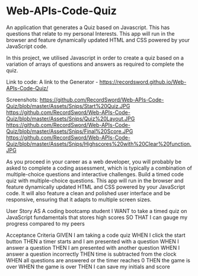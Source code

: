 # Web-APIs-Code-Quiz

An application that generates a Quiz based on Javascript. This has questions that relate to my personal Interests. This app will run in the browser and feature dynamically updated HTML and CSS powered by your JavaScript code.

In this project, we utilised Javascript in order to create a quiz based on a variation of arrays of questions and answers as required to complete the quiz. 

Link to code: A link to the Generator - https://recordsword.github.io/Web-APIs-Code-Quiz/

Screenshots: https://github.com/RecordSword/Web-APIs-Code-Quiz/blob/master/Assets/Snips/Start%20Quiz.JPG
https://github.com/RecordSword/Web-APIs-Code-Quiz/blob/master/Assets/Snips/Quiz%20Layout.JPG
https://github.com/RecordSword/Web-APIs-Code-Quiz/blob/master/Assets/Snips/Final%20Score.JPG
https://github.com/RecordSword/Web-APIs-Code-Quiz/blob/master/Assets/Snips/Highscores%20with%20Clear%20function.JPG

As you proceed in your career as a web developer, you will probably be asked to complete a coding assessment, which is typically a combination of multiple-choice questions and interactive challenges. Build a timed code quiz with multiple-choice questions. This app will run in the browser and feature dynamically updated HTML and CSS powered by your JavaScript code. It will also feature a clean and polished user interface and be responsive, ensuring that it adapts to multiple screen sizes.

User Story
AS A coding bootcamp student
I WANT to take a timed quiz on JavaScript fundamentals that stores high scores
SO THAT I can gauge my progress compared to my peers

Acceptance Criteria
GIVEN I am taking a code quiz
WHEN I click the start button
THEN a timer starts and I am presented with a question
WHEN I answer a question
THEN I am presented with another question
WHEN I answer a question incorrectly
THEN time is subtracted from the clock
WHEN all questions are answered or the timer reaches 0
THEN the game is over
WHEN the game is over
THEN I can save my initials and score
